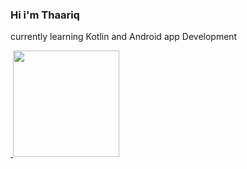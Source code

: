 ### Hi i'm Thaariq

currently learning Kotlin and Android app Development


<p align="left">
<a href="https://github.com/thaariqnst">
<img height="170em" align="right src="https://github-readme-stats-eight-theta.vercel.app/api/top-langs/?username=thaariqnst&layout=compact&langs_count=8&theme=buefy"/>
<img height="170em" src="https://github-readme-stats-eight-theta.vercel.app/api?username=thaariqnst&show_icons=true&theme=buefy&include_all_commits=true&count_private=true"/>
</a>
</p>

